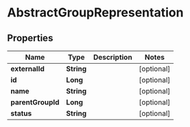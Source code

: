 # AbstractGroupRepresentation

## Properties
Name | Type | Description | Notes
------------ | ------------- | ------------- | -------------
**externalId** | **String** |  |  [optional]
**id** | **Long** |  |  [optional]
**name** | **String** |  |  [optional]
**parentGroupId** | **Long** |  |  [optional]
**status** | **String** |  |  [optional]
